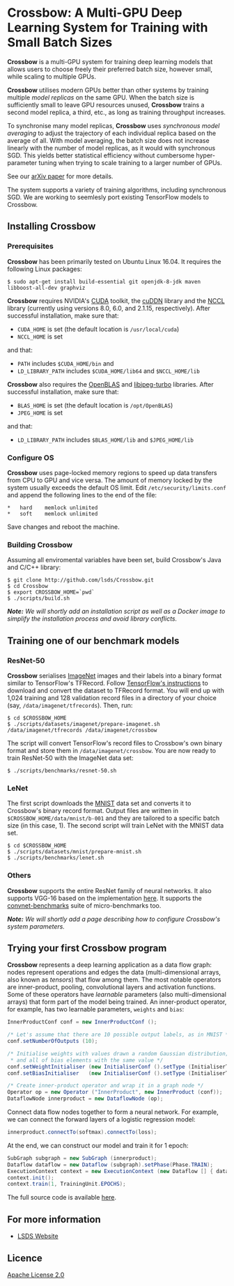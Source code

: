 # Crossbow: A Multi-GPU Deep Learning System for Training with Small Batch Sizes

**Crossbow** is a multi-GPU system for training deep learning models that
  allows users to choose freely their preferred batch size, however small,
  while scaling to multiple GPUs. 
  
**Crossbow** utilises modern GPUs better than other systems by training multiple  _model replicas_ on the same GPU. When the batch size is sufficiently small to leave GPU resources unused, **Crossbow** trains a second model replica, a third, etc., as long as training throughput increases.

To synchronise many model replicas, **Crossbow** uses _synchronous model averaging_ to adjust the trajectory of each individual replica based on the average of all. With model averaging, the batch size does not increase linearly with the number of model replicas, as it would with synchronous SGD. This yields better statistical efficiency without cumbersome hyper-parameter tuning when trying to scale training to a larger number of GPUs.

See our [arXiv paper](http://arxiv.org/abs/1901.02244) for more details.

The system supports a variety of training algorithms, including synchronous SGD. We are working to seemlesly port existing TensorFlow models to Crossbow. 

## Installing Crossbow

### Prerequisites

**Crossbow** has been primarily tested on Ubuntu Linux 16.04. It requires the following Linux packages:

```shell
$ sudo apt-get install build-essential git openjdk-8-jdk maven libboost-all-dev graphviz
```
 
**Crossbow** requires NVIDIA's [CUDA](https://developer.nvidia.com/cuda-toolkit) toolkit, the [cuDDN](https://developer.nvidia.com/cudnn) library and the [NCCL](https://docs.nvidia.com/deeplearning/sdk/nccl-install-guide/index.html) library (currently using versions 8.0, 6.0, and 2.1.15, respectively). After successful installation, make sure that:

* `CUDA_HOME` is set (the default location is `/usr/local/cuda`)
* `NCCL_HOME` is set

and that:

* `PATH` includes `$CUDA_HOME/bin` and
* `LD_LIBRARY_PATH` includes `$CUDA_HOME/lib64` and `$NCCL_HOME/lib`

**Crossbow** also requires the [OpenBLAS](https://github.com/xianyi/OpenBLAS.git) and [libjpeg-turbo](https://github.com/libjpeg-turbo/libjpeg-turbo) libraries. After successful installation, make sure that:

* `BLAS_HOME` is set (the default location is `/opt/OpenBLAS`)
* `JPEG_HOME` is set

and that:

* `LD_LIBRARY_PATH` includes `$BLAS_HOME/lib` and `$JPEG_HOME/lib`

### Configure OS

**Crossbow** uses page-locked memory regions to speed up data transfers from CPU to GPU and vice versa. The amount of memory locked by the system usually exceeds the default OS limit. Edit `/etc/security/limits.conf` and append the following lines to the end of the file:

```
*	hard	memlock	unlimited
* 	soft	memlock	unlimited
```

Save changes and reboot the machine.

### Building Crossbow

Assuming all enviromental variables have been set, build Crossbow's Java and C/C++ library:

```shell
$ git clone http://github.com/lsds/Crossbow.git
$ cd Crossbow
$ export CROSSBOW_HOME=`pwd`
$ ./scripts/build.sh
```

_**Note:** We will shortly add an installation script as well as a Docker image to simplify the installation process and avoid library conflicts._

## Training one of our benchmark models

### ResNet-50

**Crossbow** serialises [ImageNet](http://www.image-net.org) images and their labels into a binary format similar to TensorFlow's TFRecord. Follow [TensorFlow's instructions](https://github.com/tensorflow/models/blob/master/research/inception/README.md#getting-started) to download and convert the dataset to TFRecord format. You will end up with 1,024 training and 128 validation record files in a directory of your choice (say, `/data/imagenet/tfrecords`). Then, run:

```shell
$ cd $CROSSBOW_HOME
$ ./scripts/datasets/imagenet/prepare-imagenet.sh /data/imagenet/tfrecords /data/imagenet/crossbow
```

The script  will convert TensorFlow's record files to Crossbow's own binary format and store them in `/data/imagenet/crossbow`. You are now ready to train ResNet-50 with the ImageNet data set:

```shell
$ ./scripts/benchmarks/resnet-50.sh
```

### LeNet

The first script downloads the [MNIST](http://yann.lecun.com/exdb/mnist/) data set and converts it to Crossbow's binary record format. Output files are written in `$CROSSBOW_HOME/data/mnist/b-001` and they are tailored to a specific batch size (in this case, 1). The second script will train LeNet with the  MNIST data set.

```shell
$ cd $CROSSBOW_HOME
$ ./scripts/datasets/mnist/prepare-mnist.sh
$ ./scripts/benchmarks/lenet.sh
```

### Others

**Crossbow** supports the entire ResNet family of neural networks. It also supports VGG-16 based on the implementation [here](https://github.com/geifmany/cifar-vgg). It supports the [convnet-benchmarks](https://github.com/soumith/convnet-benchmarks) suite of micro-benchmarks too.

_**Note:** We will shortly add a page describing how to configure Crossbow's system parameters._

## Trying your first Crossbow program

**Crossbow** represents a deep learning application as a data flow graph: nodes
  represent operations and edges the data (multi-dimensional arrays, also known
  as _tensors_) that flow among them. The most notable operators are
  inner-product, pooling, convolutional layers and activation functions. Some of these operators have _learnable_ parameters (also multi-dimensional arrays) that form part of the model being trained. An inner-product operator, for example, has two learnable parameters, `weights` and `bias`:

```java
InnerProductConf conf = new InnerProductConf ();

/* Let's assume that there are 10 possible output labels, as in MNIST */
conf.setNumberOfOutputs (10);

/* Initialise weights with values drawn a random Gaussian distribution; 
 * and all of bias elements with the same value */
conf.setWeightInitialiser (new InitialiserConf ().setType (InitialiserType.GAUSSIAN).setStd(0.1F));
conf.setBiasInitialiser   (new InitialiserConf ().setType (InitialiserType.CONSTANT).setValue(1F));

/* Create inner-product operator and wrap it in a graph node */
Operator op = new Operator ("InnerProduct", new InnerProduct (conf));
DataflowNode innerproduct = new DataflowNode (op);
```

Connect data flow nodes together to form a neural network. For example, we can connect the forward layers of a logistic regression model:

```java
innerproduct.connectTo(softmax).connectTo(loss);
```

At the end, we can construct our model and train it for 1 epoch:

```java
SubGraph subgraph = new SubGraph (innerproduct);
Dataflow dataflow = new Dataflow (subgraph).setPhase(Phase.TRAIN);
ExecutionContext context = new ExecutionContext (new Dataflow [] { dataflow, null });
context.init();
context.train(1, TrainingUnit.EPOCHS);
```

The full source code is available [here](src/test/java/uk/ac/imperial/lsds/crossbow/LogisticRegression.java).

## For more information

* [LSDS Website](https://www.lsds.doc.ic.ac.uk) 

## Licence

[Apache License 2.0](LICENSE)
